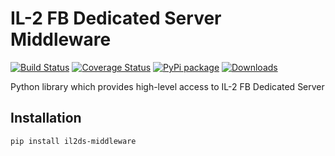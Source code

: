 IL-2 FB Dedicated Server Middleware
===================================

[![Build Status](https://travis-ci.org/IL2HorusTeam/il2ds-middleware.svg?branch=master)](https://travis-ci.org/IL2HorusTeam/il2ds-middleware)
[![Coverage Status](https://coveralls.io/repos/IL2HorusTeam/il2ds-middleware/badge.png?branch=master)](https://coveralls.io/r/IL2HorusTeam/il2ds-middleware?branch=master)
[![PyPi package](https://badge.fury.io/py/il2ds-middleware.png)](http://badge.fury.io/py/il2ds-middleware/)
[![Downloads](https://pypip.in/d/il2ds-middleware/badge.png)](https://crate.io/packages/il2ds-middleware/)

Python library which provides high-level access to IL-2 FB Dedicated Server


Installation
------------

    pip install il2ds-middleware

